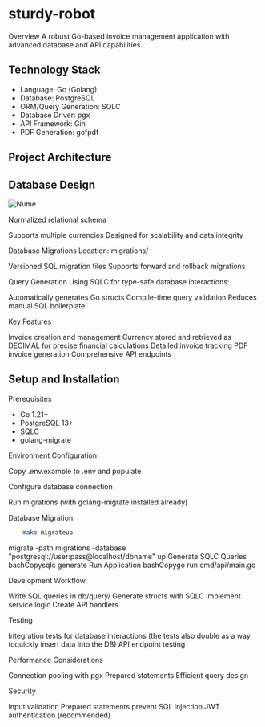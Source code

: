# sturdy-robot

Overview
A robust Go-based invoice management application with advanced database and API capabilities.

## Technology Stack

- Language: Go (Golang)
- Database: PostgreSQL
- ORM/Query Generation: SQLC
- Database Driver: pgx
- API Framework: Gin
- PDF Generation: gofpdf

## Project Architecture

## Database Design
![Nume](https://github.com/user-attachments/assets/421a4038-83a0-4829-a7f8-1573c2e98301)



Normalized relational schema

Supports multiple currencies
Designed for scalability and data integrity

Database Migrations
Location: migrations/

Versioned SQL migration files
Supports forward and rollback migrations

Query Generation
Using SQLC for type-safe database interactions:

Automatically generates Go structs
Compile-time query validation
Reduces manual SQL boilerplate

Key Features

Invoice creation and management
Currency stored and retrieved as DECIMAL for precise financial calculations
Detailed invoice tracking
PDF invoice generation
Comprehensive API endpoints


## Setup and Installation
Prerequisites

- Go 1.21+
- PostgreSQL 13+
- SQLC
- golang-migrate


Environment Configuration

Copy .env.example to .env and populate

Configure database connection

Run migrations (with golang-migrate installed already)

Database Migration
```bash
    make migrateup
```
migrate -path migrations -database "postgresql://user:pass@localhost/dbname" up
Generate SQLC Queries
bashCopysqlc generate
Run Application
bashCopygo run cmd/api/main.go


Development Workflow

Write SQL queries in db/query/
Generate structs with SQLC
Implement service logic
Create API handlers

Testing


Integration tests for database interactions (the tests also double as a way toquickly insert data into the DB)
API endpoint testing


Performance Considerations

Connection pooling with pgx
Prepared statements
Efficient query design

Security

Input validation
Prepared statements prevent SQL injection
JWT authentication (recommended)
